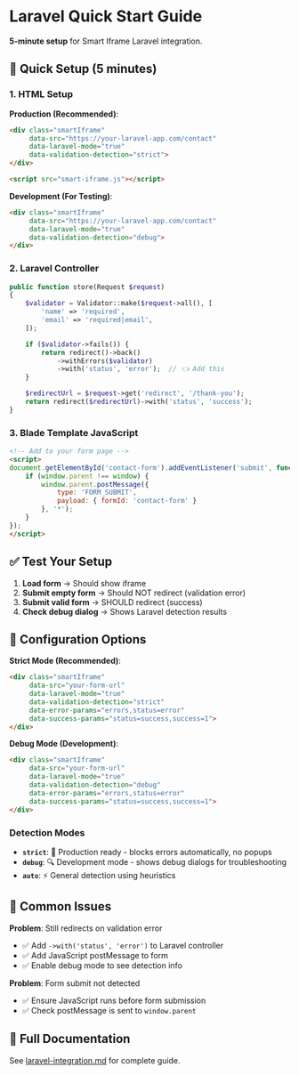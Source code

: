 # Laravel Quick Start Guide

**5-minute setup** for Smart Iframe Laravel integration.

## 🚀 Quick Setup (5 minutes)

### 1. HTML Setup

**Production (Recommended)**:
```html
<div class="smartIframe"
     data-src="https://your-laravel-app.com/contact"
     data-laravel-mode="true"
     data-validation-detection="strict">
</div>

<script src="smart-iframe.js"></script>
```

**Development (For Testing)**:
```html
<div class="smartIframe"
     data-src="https://your-laravel-app.com/contact"
     data-laravel-mode="true"
     data-validation-detection="debug">
</div>
```

### 2. Laravel Controller
```php
public function store(Request $request)
{
    $validator = Validator::make($request->all(), [
        'name' => 'required',
        'email' => 'required|email',
    ]);

    if ($validator->fails()) {
        return redirect()->back()
            ->withErrors($validator)
            ->with('status', 'error');  // 👈 Add this
    }

    $redirectUrl = $request->get('redirect', '/thank-you');
    return redirect($redirectUrl)->with('status', 'success');
}
```

### 3. Blade Template JavaScript
```html
<!-- Add to your form page -->
<script>
document.getElementById('contact-form').addEventListener('submit', function() {
    if (window.parent !== window) {
        window.parent.postMessage({
            type: 'FORM_SUBMIT',
            payload: { formId: 'contact-form' }
        }, '*');
    }
});
</script>
```

## ✅ Test Your Setup

1. **Load form** → Should show iframe
2. **Submit empty form** → Should NOT redirect (validation error)
3. **Submit valid form** → SHOULD redirect (success)
4. **Check debug dialog** → Shows Laravel detection results

## 🔧 Configuration Options

**Strict Mode (Recommended)**:
```html
<div class="smartIframe"
     data-src="your-form-url"
     data-laravel-mode="true"
     data-validation-detection="strict"
     data-error-params="errors,status=error"
     data-success-params="status=success,success=1">
</div>
```

**Debug Mode (Development)**:
```html
<div class="smartIframe"
     data-src="your-form-url"
     data-laravel-mode="true"
     data-validation-detection="debug"
     data-error-params="errors,status=error"
     data-success-params="status=success,success=1">
</div>
```

### Detection Modes
- **`strict`**: 🎯 Production ready - blocks errors automatically, no popups
- **`debug`**: 🔍 Development mode - shows debug dialogs for troubleshooting  
- **`auto`**: ⚡ General detection using heuristics

## 🚨 Common Issues

**Problem**: Still redirects on validation error
- ✅ Add `->with('status', 'error')` to Laravel controller
- ✅ Add JavaScript postMessage to form
- ✅ Enable debug mode to see detection info

**Problem**: Form submit not detected
- ✅ Ensure JavaScript runs before form submission
- ✅ Check postMessage is sent to `window.parent`

## 📖 Full Documentation

See [laravel-integration.md](laravel-integration.md) for complete guide.